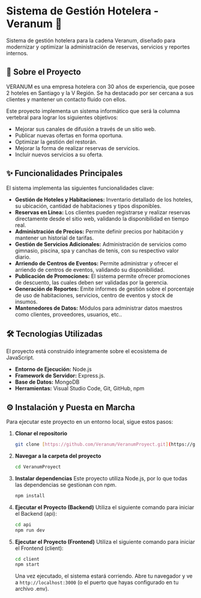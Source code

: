 # Sistema de Gestión Hotelera - Veranum 🏨

Sistema de gestión hotelera para la cadena Veranum, diseñado para modernizar y optimizar la administración de reservas, servicios y reportes internos.

## 🚀 Sobre el Proyecto

VERANUM es una empresa hotelera con 30 años de experiencia, que posee 2 hoteles en Santiago y la V Región. Se ha destacado por ser cercana a sus clientes y mantener un contacto fluido con ellos.

Este proyecto implementa un sistema informático que será la columna vertebral para lograr los siguientes objetivos:
* Mejorar sus canales de difusión a través de un sitio web.
* Publicar nuevas ofertas en forma oportuna.
* Optimizar la gestión del restorán.
* Mejorar la forma de realizar reservas de servicios.
* Incluir nuevos servicios a su oferta.

## ✨ Funcionalidades Principales

El sistema implementa las siguientes funcionalidades clave:

* **Gestión de Hoteles y Habitaciones:** Inventario detallado de los hoteles, su ubicación, cantidad de habitaciones y tipos disponibles.
* **Reservas en Línea:** Los clientes pueden registrarse y realizar reservas directamente desde el sitio web, validando la disponibilidad en tiempo real.
* **Administración de Precios:** Permite definir precios por habitación y mantener un historial de tarifas.
* **Gestión de Servicios Adicionales:** Administración de servicios como gimnasio, piscina, spa y canchas de tenis, con su respectivo valor diario.
* **Arriendo de Centros de Eventos:** Permite administrar y ofrecer el arriendo de centros de eventos, validando su disponibilidad.
* **Publicación de Promociones:** El sistema permite ofrecer promociones de descuento, las cuales deben ser validadas por la gerencia.
* **Generación de Reportes:** Emite informes de gestión sobre el porcentaje de uso de habitaciones, servicios, centro de eventos y stock de insumos.
* **Mantenedores de Datos:** Módulos para administrar datos maestros como clientes, proveedores, usuarios, etc..

## 🛠️ Tecnologías Utilizadas

El proyecto está construido íntegramente sobre el ecosistema de JavaScript.

* **Entorno de Ejecución:** Node.js
* **Framework de Servidor:** Express.js.
* **Base de Datos:** MongoDB
* **Herramientas:** Visual Studio Code, Git, GitHub, npm

## ⚙️ Instalación y Puesta en Marcha

Para ejecutar este proyecto en un entorno local, sigue estos pasos:

1.  **Clonar el repositorio**
    ```sh
    git clone [https://github.com/Veranum/VeranumProyect.git](https://github.com/Veranum/VeranumProyect.git)
    ```
2.  **Navegar a la carpeta del proyecto**
    ```sh
    cd VeranumProyect
    ```
3.  **Instalar dependencias**
    Este proyecto utiliza Node.js, por lo que todas las dependencias se gestionan con npm.
    ```sh
    npm install
    ```

4.  **Ejecutar el Proyecto (Backend)**
    Utiliza el siguiente comando para iniciar el Backend (api):
    ```sh
    cd api
    npm run dev
    ```
5.  **Ejecutar el Proyecto (Frontend)**
    Utiliza el siguiente comando para iniciar el Frontend (client):
    ```sh
    cd client
    npm start
    ```
    Una vez ejecutado, el sistema estará corriendo. Abre tu navegador y ve a `http://localhost:3000` (o el puerto que hayas configurado en tu archivo .env).
